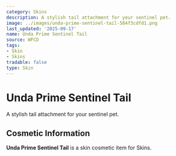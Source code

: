 ```yaml
---
category: Skins
description: A stylish tail attachment for your sentinel pet.
image: ../images/unda-prime-sentinel-tail-584f3cdfd1.png
last_updated: '2025-09-17'
name: Unda Prime Sentinel Tail
source: WFCD
tags:
- Skin
- Skins
tradable: false
type: Skin
---
```


# Unda Prime Sentinel Tail

A stylish tail attachment for your sentinel pet.

## Cosmetic Information

**Unda Prime Sentinel Tail** is a skin cosmetic item for Skins.

